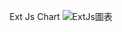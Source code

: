 Ext Js Chart
![ExtJs圖表](https://github.com/sme322-ui/Demo/assets/71810019/870788b8-efd0-41fa-9219-0f7fe774d097)
